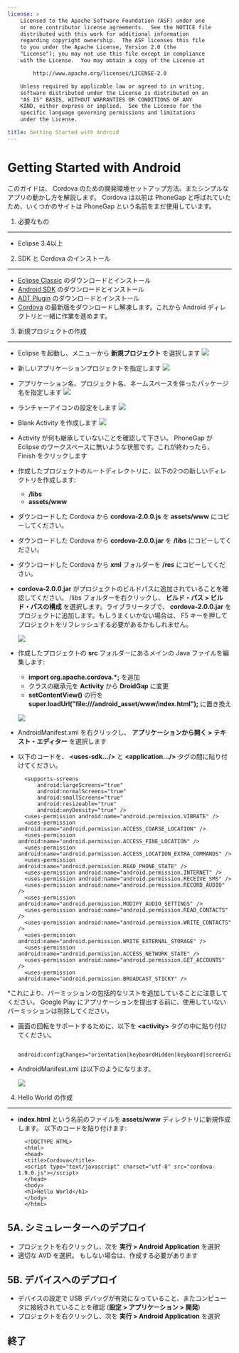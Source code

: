```yaml
---
license: >
    Licensed to the Apache Software Foundation (ASF) under one
    or more contributor license agreements.  See the NOTICE file
    distributed with this work for additional information
    regarding copyright ownership.  The ASF licenses this file
    to you under the Apache License, Version 2.0 (the
    "License"); you may not use this file except in compliance
    with the License.  You may obtain a copy of the License at

        http://www.apache.org/licenses/LICENSE-2.0

    Unless required by applicable law or agreed to in writing,
    software distributed under the License is distributed on an
    "AS IS" BASIS, WITHOUT WARRANTIES OR CONDITIONS OF ANY
    KIND, either express or implied.  See the License for the
    specific language governing permissions and limitations
    under the License.

title: Getting Started with Android
---
```


Getting Started with Android
============================

このガイドは、 Cordova のための開発環境セットアップ方法、またシンプルなアプリの動かし方を解説します。 Cordova は以前は PhoneGap と呼ばれていたため、いくつかのサイトは PhoneGap という名前をまだ使用しています。


1. 必要なもの
---------------

- Eclipse 3.4以上


2. SDK と Cordova のインストール
------------------------

- [Eclipse Classic](http://www.eclipse.org/downloads/) のダウンロードとインストール
- [Android SDK](http://developer.android.com/sdk/index.html) のダウンロードとインストール
- [ADT Plugin](http://developer.android.com/sdk/eclipse-adt.html#installing) のダウンロードとインストール
- [Cordova](http://phonegap.com/download) の最新版をダウンロードし解凍します。これから Android ディレクトリと一緒に作業を進めます。


 3. 新規プロジェクトの作成
---------------------

- Eclipse を起動し、メニューから **新規プロジェクト** を選択します
    ![](img/guide/getting-started/android/step_1.png)
- 新しいアプリケーションプロジェクトを指定します
    ![](img/guide/getting-started/android/step_2.png)
- アプリケーション名、プロジェクト名、ネームスペースを伴ったパッケージ名を指定します
    ![](img/guide/getting-started/android/step_3.png)
- ランチャーアイコンの設定をします
    ![](img/guide/getting-started/android/step_4.png)
- Blank Activity を作成します
    ![](img/guide/getting-started/android/step_5.png)
- Activity が何も継承していないことを確認して下さい。 PhoneGap が Eclipse のワークスペースに無いような状態です。これが終わったら、 Finish をクリックします

- 作成したプロジェクトのルートディレクトリに、以下の2つの新しいディレクトリを作成します:
    - **/libs**
    - **assets/www**
- ダウンロードした Cordova から **cordova-2.0.0.js** を **assets/www** にコピーしてください。
- ダウンロードした Cordova から **cordova-2.0.0.jar** を **/libs** にコピーしてください。
- ダウンロードした Cordova から **xml** フォルダーを **/res** にコピーしてください。

- **cordova-2.0.0.jar** がプロジェクトのビルドパスに追加されていることを確認してください。 /libs フォルダーを右クリックし、 **ビルド・パス &gt; ビルド・パスの構成** を選択します。ライブラリータブで、 **cordova-2.0.0.jar** をプロジェクトに追加します。もしうまくいかない場合は、 F5 キーを押してプロジェクトをリフレッシュする必要があるかもしれません。

    ![](img/guide/getting-started/android/buildPath.jpg)

- 作成したプロジェクトの **src** フォルダーにあるメインの Java ファイルを編集します:
    - **import org.apache.cordova.*;** を追加
    - クラスの継承元を **Activity** から **DroidGap** に変更
    - **setContentView()** の行を **super.loadUrl("file:///android_asset/www/index.html");** に置き換え

    ![](img/guide/getting-started/android/javaSrc.jpg)

- AndroidManifest.xml を右クリックし、 **アプリケーションから開く &gt; テキスト・エディター** を選択します
- 以下のコードを、 **&lt;uses-sdk.../&gt;** と **&lt;application.../&gt;** タグの間に貼り付けてください。

        <supports-screens
            android:largeScreens="true"
            android:normalScreens="true"
            android:smallScreens="true"
            android:resizeable="true"
            android:anyDensity="true" />
        <uses-permission android:name="android.permission.VIBRATE" />
        <uses-permission android:name="android.permission.ACCESS_COARSE_LOCATION" />
        <uses-permission android:name="android.permission.ACCESS_FINE_LOCATION" />
        <uses-permission android:name="android.permission.ACCESS_LOCATION_EXTRA_COMMANDS" />
        <uses-permission android:name="android.permission.READ_PHONE_STATE" />
        <uses-permission android:name="android.permission.INTERNET" />
        <uses-permission android:name="android.permission.RECEIVE_SMS" />
        <uses-permission android:name="android.permission.RECORD_AUDIO" />
        <uses-permission android:name="android.permission.MODIFY_AUDIO_SETTINGS" />
        <uses-permission android:name="android.permission.READ_CONTACTS" />
        <uses-permission android:name="android.permission.WRITE_CONTACTS" />
        <uses-permission android:name="android.permission.WRITE_EXTERNAL_STORAGE" />
        <uses-permission android:name="android.permission.ACCESS_NETWORK_STATE" />
        <uses-permission android:name="android.permission.GET_ACCOUNTS" />
        <uses-permission android:name="android.permission.BROADCAST_STICKY" />
*これにより、パーミッションの包括的なリストを追加していることに注意してください。 Google Play にアプリケーションを提出する前に、使用していないパーミッションは削除してください。
- 画面の回転をサポートするために、以下を **&lt;activity&gt;** タグの中に貼り付けてください。

        android:configChanges="orientation|keyboardHidden|keyboard|screenSize|locale"

- AndroidManifest.xml は以下のようになります。

    ![](img/guide/getting-started/android/manifest.png)


4. Hello World の作成
--------------

- **index.html** という名前のファイルを **assets/www** ディレクトリに新規作成します。 以下のコードを貼り付けます:

        <!DOCTYPE HTML>
        <html>
        <head>
        <title>Cordova</title>
        <script type="text/javascript" charset="utf-8" src="cordova-1.9.0.js"></script>
        </head>
        <body>
        <h1>Hello World</h1>
        </body>
        </html>

5A. シミュレーターへのデプロイ
-----------------------

- プロジェクトを右クリックし、次を **実行 &gt; Android Application** を選択
- 適切な AVD を選択。 もしない場合は、作成する必要があります


5B. デバイスへのデプロイ
--------------------

- デバイスの設定で USB デバッグが有効になっていること、またコンピュータに接続されていることを確認 (**設定 &gt; アプリケーション &gt; 開発**)
- プロジェクトを右クリックし、次を **実行 > Android Application** を選択


終了
-----
